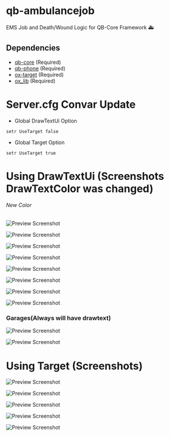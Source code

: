 # qb-ambulancejob
EMS Job and Death/Wound Logic for QB-Core Framework :ambulance:

## Dependencies
- [qb-core](https://github.com/Qbox-project/qb-core) (Required)
- [qb-phone](https://github.com/Qbox-project/qb-phone) (Required)
- [ox-target](https://github.com/overextended/ox_target) (Required)
- [ox_lib](https://github.com/overextended/ox_lib) (Required)


# Server.cfg Convar Update
- Global DrawTextUi Option
```
setr UseTarget false
```

- Global Target Option
```
setr UseTarget true
```

# Using DrawTextUi (Screenshots DrawTextColor was changed)

###### New Color
![Preview Screenshot](https://i.imgur.com/angvmJE.png)

![Preview Screenshot](https://i.imgur.com/6YZOqUB.jpeg)

![Preview Screenshot](https://i.imgur.com/Fdn3gIi.jpeg)

![Preview Screenshot](https://i.imgur.com/vtQ6lTg.jpeg)

![Preview Screenshot](https://i.imgur.com/LXQ1wrW.jpeg)

![Preview Screenshot](https://i.imgur.com/jAzpi9N.jpeg)

![Preview Screenshot](https://i.imgur.com/laSaKyC.jpeg)

![Preview Screenshot](https://i.imgur.com/wklehbz.jpeg)

### Garages(Always will have drawtext)
![Preview Screenshot](https://i.imgur.com/RqEI73m.jpeg)

![Preview Screenshot](https://i.imgur.com/XOrBHJq.jpeg)

# Using Target (Screenshots)

![Preview Screenshot](https://i.imgur.com/rDqdGaO.png)

![Preview Screenshot](https://i.imgur.com/jBWTh96.jpeg)

![Preview Screenshot](https://i.imgur.com/jwTnbB5.jpeg)

![Preview Screenshot](https://i.imgur.com/rfR5DRo.jpeg)

![Preview Screenshot](https://i.imgur.com/U7egPuZ.jpeg)

